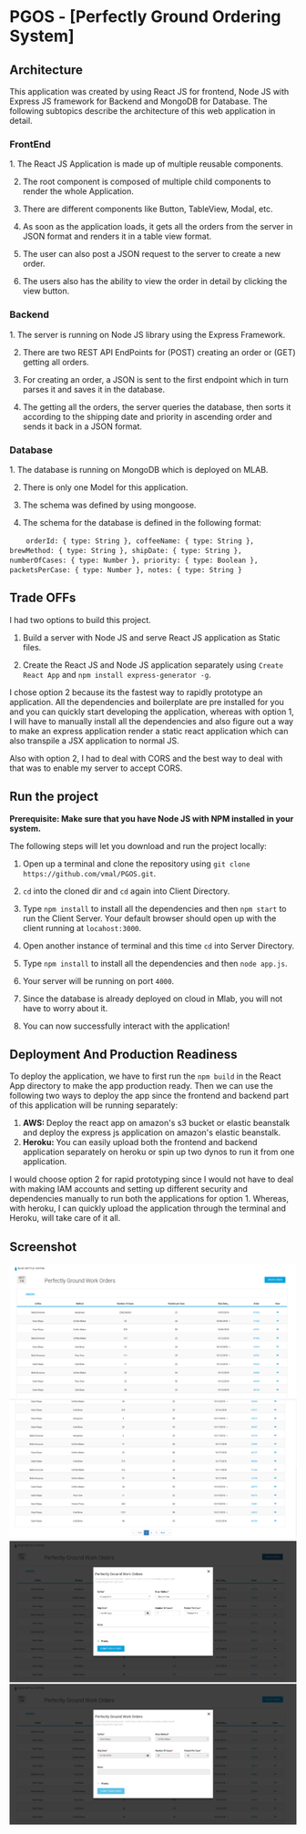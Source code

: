 <h1>PGOS - [Perfectly Ground Ordering System]</h1>
<h2>Architecture</h2>

This application was created by using React JS for frontend, Node JS with Express JS framework for Backend 
and MongoDB for Database. The following subtopics describe the architecture of this web application in detail.

<h3>FrontEnd </h3>
1. The React JS Application is made up of multiple reusable components. 

2. The root component is composed of multiple child components to render the whole Application.

3. There are different components like Button, TableView, Modal, etc.

4. As soon as the application loads, it gets all the orders from the server in JSON format and renders it in a table view format.

5. The user can also post a JSON request to the server to create a new order.

6. The users also has the ability to view the order in detail by clicking the view button.

<h3>Backend</h3> 
1. The server is running on Node JS library using the Express Framework.

2. There are two REST API EndPoints for (POST) creating an order or (GET) getting all orders.

3. For creating an order, a JSON is sent to the first endpoint which in turn parses it and saves it in the database.

4. The getting all the orders, the server queries the database, then sorts it according to the shipping date and priority in ascending order and sends it back in a JSON format.


<h3>Database</h3>
1. The database is running on MongoDB which is deployed on MLAB.

2. There is only one Model for this application.

3. The schema was defined by using mongoose.

4. The schema for the database is defined in the following format:


`    orderId: {
         type: String
     },
     coffeeName: {
         type: String
     },
     brewMethod: {
         type: String
     },
     shipDate: {
         type: String
     },
     numberOfCases: {
         type: Number
     },
     priority: {
         type: Boolean
     },
     packetsPerCase: {
         type: Number
     },
     notes: {
         type: String
     }`
     
<h2>Trade OFFs</h2>
 I had two options to build this project.
 
1. Build a server with Node JS and serve React JS application as Static files.

2. Create the React JS and Node JS application separately using `Create React App` and `npm install express-generator -g`.

I chose option 2 because its the fastest way to rapidly prototype an application. All the dependencies and boilerplate are pre installed for you
and you can quickly start developing the application, whereas with option 1, I will have to manually install all the dependencies and also figure out a way to make an
express application render a static react application which can also transpile a JSX application to normal JS.

Also with option 2, I had to deal with CORS and the best way to deal with that was to enable my server to accept CORS.

<h2>Run the project</h2>
<strong>Prerequisite: Make sure that you have Node JS with NPM installed in your system.
 </strong>
 
The following steps will let you download and run the project locally: 

1. Open up a terminal and clone the repository using  `git clone https://github.com/vmal/PGOS.git`.

2. `cd` into the cloned dir and `cd` again into Client Directory.

3. Type `npm install` to install all the dependencies and then `npm start` to run the Client Server. Your default browser should open up with the client running at `locahost:3000`.

4. Open another instance of terminal and this time `cd` into Server Directory.

5. Type `npm install` to install all the dependencies and then `node app.js`.

6. Your server will be running on port `4000`.

7. Since the database is already deployed on cloud in Mlab, you will not have to worry about it.

7. You can now successfully interact with the application!

<h2>Deployment And Production Readiness</h2>

To deploy the application, we have to first run the `npm build` in the React App directory to make the app production ready. 
Then we can use the following two ways to deploy the 
app since the frontend and backend part of this 
application will be running separately:
1. <b>AWS: </b> Deploy the react app on amazon's s3 bucket or elastic beanstalk and deploy the express js application on amazon's elastic beanstalk.
2. <b>Heroku:</b> You can easily upload both the frontend and backend application separately on heroku or spin up two dynos to run it from one application.

I would choose option 2 for rapid prototyping since I would not have to deal with making IAM accounts and setting up different 
security and dependencies manually to run both the applications for option 1. Whereas, with heroku, I can quickly upload the application through the terminal and Heroku, will take care of it all.

 <h2>Screenshot</h2>
<img src="pgos1.png"/>
<br/>
<img src="pgos2.png"/>
<br/>
<img src="pgos3.png"/>
<br/>
<img src="pgos4.png"/>



